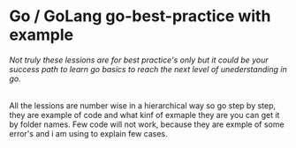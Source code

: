 # Go / GoLang go-best-practice with example

###### Not truly these lessions are for best practice's only but it could be your success path to learn go basics to reach the next level of unederstanding in go.
All the lessions are number wise in a hierarchical way so go step by step, they are example of code and what kinf of exmaple they are you can get it by folder names.
Few code will not work, because they are exmple of some error's and i am using to explain few cases.
